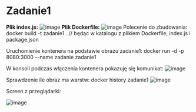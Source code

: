 # Zadanie1
**Plik  index.js:**
![image](https://github.com/MarcineQu/Zadanie1/assets/83167368/8fa4cac5-cdfc-4745-8618-4220c9527398)
**Plik Dockerfile:**
![image](https://github.com/MarcineQu/Zadanie1/assets/83167368/668bdbcd-afa2-4d80-93cc-3947bdbabf58)
Polecenie do zbudowania:
docker build -t zadanie1 . // będąc w katalogu z plikiem Dockerfile, index.js i package.json

Uruchomienie kontenera na podstawie obrazu zadanie1:
docker run -d -p 8080:3000 --name zadanie zadanie1

W konsoli podczas włączenia kontenera pokazuję się komunikat:
![image](https://github.com/MarcineQu/Zadanie1/assets/83167368/c5fd24dc-6aa5-4d31-be93-d0bdd8f20246)

Sprawdzenie ile obraz ma warstw:
docker history zadanie1
![image](https://github.com/MarcineQu/Zadanie1/assets/83167368/af0f40d7-e804-4bc3-8ff0-5871a0a02875)

Screen z przeglądarki:

![image](https://github.com/MarcineQu/Zadanie1/assets/83167368/93edecc9-ba21-4328-8c5f-eeae8df617a2)
